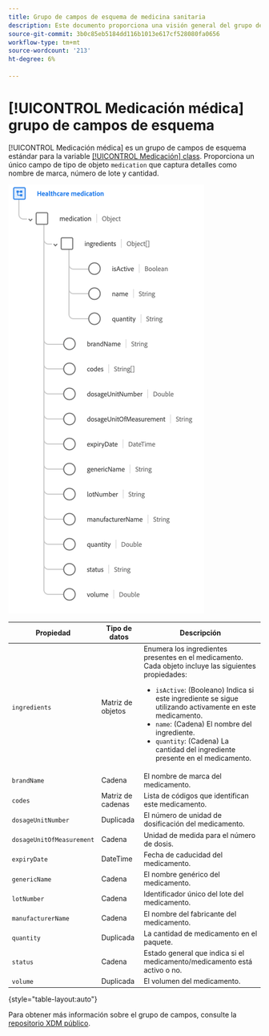 ```yaml
---
title: Grupo de campos de esquema de medicina sanitaria
description: Este documento proporciona una visión general del grupo de campos de esquema de medicación para el sector sanitario.
source-git-commit: 3b0c85eb5184dd116b1013e617cf528080fa0656
workflow-type: tm+mt
source-wordcount: '213'
ht-degree: 6%

---
```


# [!UICONTROL Medicación médica] grupo de campos de esquema

[!UICONTROL Medicación médica] es un grupo de campos de esquema estándar para la variable [[!UICONTROL Medicación] class](../../classes/medication.md). Proporciona un único campo de tipo de objeto `medication` que captura detalles como nombre de marca, número de lote y cantidad.

![](../../images/field-groups/healthcare-medication.png)

| Propiedad | Tipo de datos | Descripción |
| --- | --- | --- |
| `ingredients` | Matriz de objetos | Enumera los ingredientes presentes en el medicamento. Cada objeto incluye las siguientes propiedades: <ul><li>`isActive`: (Booleano) Indica si este ingrediente se sigue utilizando activamente en este medicamento.</li><li>`name`: (Cadena) El nombre del ingrediente.</li><li>`quantity`: (Cadena) La cantidad del ingrediente presente en el medicamento.</li></ul> |
| `brandName` | Cadena | El nombre de marca del medicamento. |
| `codes` | Matriz de cadenas | Lista de códigos que identifican este medicamento. |
| `dosageUnitNumber` | Duplicada | El número de unidad de dosificación del medicamento. |
| `dosageUnitOfMeasurement` | Cadena | Unidad de medida para el número de dosis. |
| `expiryDate` | DateTime | Fecha de caducidad del medicamento. |
| `genericName` | Cadena | El nombre genérico del medicamento. |
| `lotNumber` | Cadena | Identificador único del lote del medicamento. |
| `manufacturerName` | Cadena | El nombre del fabricante del medicamento. |
| `quantity` | Duplicada | La cantidad de medicamento en el paquete. |
| `status` | Cadena | Estado general que indica si el medicamento/medicamento está activo o no. |
| `volume` | Duplicada | El volumen del medicamento. |

{style=&quot;table-layout:auto&quot;}

Para obtener más información sobre el grupo de campos, consulte la [repositorio XDM público](https://github.com/adobe/xdm/blob/master/components/fieldgroups/medication/healthcare-medication.schema.json).
